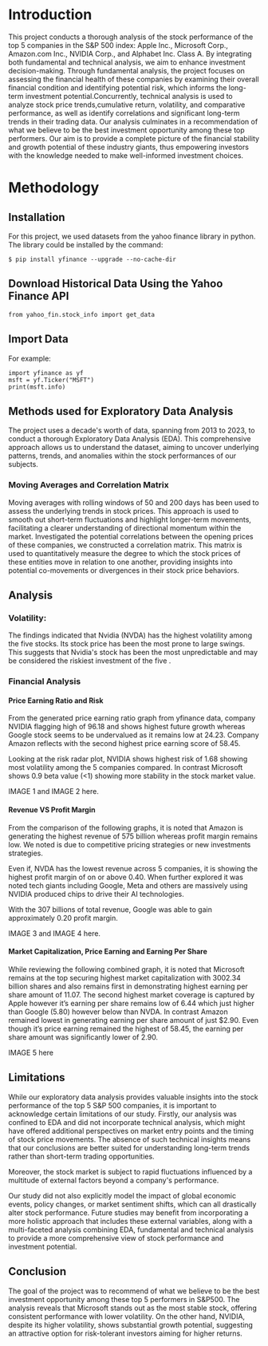 

# Introduction 


This project conducts a thorough analysis of the stock performance of the top 5 companies in the S&P 500 index: Apple Inc., Microsoft Corp., Amazon.com Inc., NVIDIA Corp., and Alphabet Inc. Class A. By integrating both fundamental and technical analysis, we aim to enhance investment decision-making. Through fundamental analysis, the project focuses on assessing the financial health of these companies by examining their overall financial condition and identifying potential risk, which informs the long-term investment potential.Concurrently, technical analysis is used to analyze stock price trends,cumulative return, volatility, and comparative performance, as well as identify correlations and significant long-term trends in their trading data. Our analysis culminates in a recommendation of what we believe to be the best investment opportunity among these top performers. Our aim is to provide a complete picture of the financial stability and growth potential of these industry giants, thus empowering investors with the knowledge needed to make well-informed investment choices.

# Methodology 
## Installation
For this project, we used  datasets from the yahoo finance library in python. 
The library could be installed by the command: 
```{r import-data, echo = TRUE}
$ pip install yfinance --upgrade --no-cache-dir
```
## Download Historical Data Using the Yahoo Finance API
```{r import-data, echo = TRUE}
from yahoo_fin.stock_info import get_data
```
## Import Data
For example:
```{r import-data, echo = TRUE}
import yfinance as yf
msft = yf.Ticker("MSFT")
print(msft.info)
```
## Methods used for Exploratory Data Analysis
The project uses a decade's worth of data, spanning from 2013 to 2023, to conduct a thorough Exploratory Data Analysis (EDA). This comprehensive approach allows us to understand the dataset, aiming to uncover underlying patterns, trends, and anomalies within the stock performances of our subjects. 

### Moving Averages and Correlation Matrix
Moving averages with rolling windows of 50 and 200 days has been used to assess the underlying trends in stock prices. This approach is used to smooth out short-term fluctuations and highlight longer-term movements, facilitating a clearer understanding of directional momentum within the market. 
Investigated the potential correlations between the opening prices of these companies, we constructed a correlation matrix. This matrix is used to quantitatively measure the degree to which the stock prices of these entities move in relation to one another, providing insights into potential co-movements or divergences in their stock price behaviors.
## Analysis 

### Volatility: 
The findings indicated that Nvidia (NVDA) has the highest volatility among the five stocks. Its stock price has been the most prone to large swings. This suggests that Nvidia's stock has been the most unpredictable and may be considered the riskiest investment of the five .


### Financial Analysis

#### Price Earning Ratio and Risk

From the generated price earning ratio graph from yfinance data, company NVIDIA flagging high of 96.18 and shows highest future growth whereas Google stock seems to be undervalued as it remains low at 24.23. Company Amazon reflects with the second highest price earning score of 58.45.

Looking at the risk radar plot, NVIDIA shows highest risk of 1.68 showing most volatility among the 5 companies compared. In contrast Microsoft shows 0.9 beta value (<1) showing more stability in the stock market value.

IMAGE 1 and IMAGE 2 here.

#### Revenue VS Profit Margin

From the comparison of the following graphs, it is noted that Amazon is generating the highest revenue of 575 billion whereas profit margin remains low. We noted is due to competitive pricing strategies or new investments strategies.

Even if, NVDA has the lowest revenue across 5 companies, it is showing the highest profit margin of on or above 0.40. When further explored it was noted tech giants including Google, Meta and others are massively using NVIDIA produced chips to drive their AI technologies.

With the 307 billions of total revenue, Google was able to gain approximately 0.20 profit margin.

IMAGE 3 and IMAGE 4 here.

####  Market Capitalization, Price Earning and Earning Per Share

While reviewing the following combined graph, it is noted that Microsoft remains at the top securing highest market capitalization with 3002.34 billion shares and also remains first in demonstrating highest earning per share amount of 11.07. The second highest market coverage is captured by Apple however it’s earning per share remains low of 6.44 which just higher than Google (5.80) however below than NVDA. In contrast Amazon remained lowest in generating earning per share amount of just $2.90. Even though it’s price earning remained the highest of 58.45, the earning per share amount was significantly lower of 2.90.

IMAGE 5 here


## Limitations 
While our exploratory data analysis provides valuable insights into the stock performance of the top 5 S&P 500 companies, it is important to acknowledge certain limitations of our study. Firstly, our analysis was confined to EDA and did not incorporate technical analysis, which might have offered additional perspectives on market entry points and the timing of stock price movements. The absence of such technical insights means that our conclusions are better suited for understanding long-term trends rather than short-term trading opportunities.

Moreover, the stock market is subject to rapid fluctuations influenced by a multitude of external factors beyond a company's performance.

Our study did not also explicitly model the impact of global economic events, policy changes, or market sentiment shifts, which can all drastically alter stock performance. Future studies may benefit from incorporating a more holistic approach that includes these external variables, along with a multi-faceted analysis combining EDA, fundamental and technical analysis to provide a more comprehensive view of stock performance and investment potential.
## Conclusion
The goal of the project was to recommend of what we believe to be the best investment opportunity among these top 5 performers in S&P500. The analysis reveals that Microsoft stands out as the most stable stock, offering consistent performance with lower volatility. On the other hand, NVIDIA, despite its higher volatility, shows substantial growth potential, suggesting an attractive option for risk-tolerant investors aiming for higher returns.

